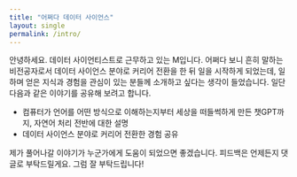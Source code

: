 ```yaml
---
title: "어쩌다 데이터 사이언스"
layout: single
permalink: /intro/
---
```


안녕하세요. 데이터 사이언티스트로 근무하고 있는 M입니다. 어쩌다 보니 흔히 말하는 비전공자로서 데이터 사이언스 분야로 커리어 전환을 한 뒤 일을 시작하게 되었는데, 일하며 얻은 지식과 경험을 관심이 있는 분들께 소개하고 싶다는 생각이 들었습니다. 일단 다음과 같은 이야기를 공유해 보려고 합니다.

- 컴퓨터가 언어를 어떤 방식으로 이해하는지부터 세상을 떠들썩하게 만든 챗GPT까지, 자연어 처리 전반에 대한 설명
- 데이터 사이언스 분야로 커리어 전환한 경험 공유

제가 풀어나갈 이야기가 누군가에게 도움이 되었으면 좋겠습니다. 피드백은 언제든지 댓글로 부탁드릴게요. 그럼 잘 부탁드립니다!